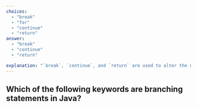 ```yaml
---
choices:
  - "break"
  - "for"
  - "continue"
  - "return"
answer:
  - "break"
  - "continue"
  - "return"

explanation: "`break`, `continue`, and `return` are used to alter the normal flow inside loops and methods."
---
```


## Which of the following keywords are branching statements in Java?
